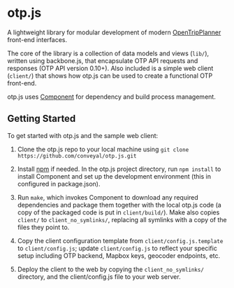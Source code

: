 
# otp.js

A lightweight library for modular development of modern [OpenTripPlanner](http://opentripplanner.org) front-end interfaces.

The core of the library is a collection of data models and views (`lib/`), written using backbone.js, that encapsulate OTP API requests and responses (OTP API version 0.10+). Also included is a simple web client (`client/`) that shows how otp.js can be used to create a functional OTP front-end.

otp.js uses [Component](https://github.com/component/component) for dependency and build process management.

## Getting Started

To get started with otp.js and the sample web client:

1. Clone the otp.js repo to your local machine using `git clone https://github.com/conveyal/otp.js.git`

2. Install [npm](https://www.npmjs.org/) if needed. In the otp.js project directory, run `npm install` to install Component and set up the development environment (this in configured in package.json).

3. Run `make`, which invokes Component to download any required dependencies and package them together with the local otp.js code (a copy of the packaged code is put in `client/build/`). Make also copies `client/` to  `client_no_symlinks/`, replacing all symlinks with a copy of the files they point to. 

4. Copy the client configuration template from `client/config.js.template` to `client/config.js`; update `client/config.js` to reflect your specific setup including OTP backend, Mapbox keys, geocoder endpoints, etc.

5. Deploy the client to the web by copying the `client_no_symlinks/` directory, and the client/config.js file to your web server.

